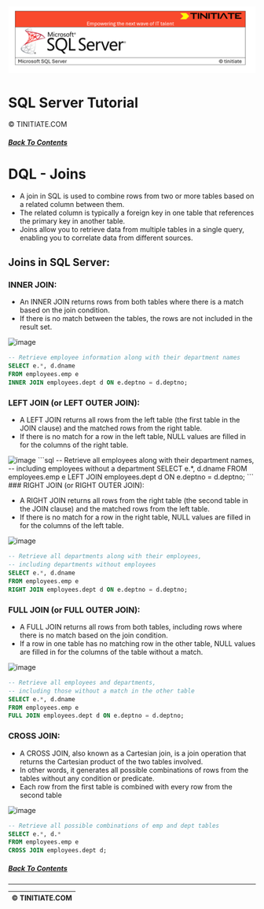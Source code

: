 ![SQL Server Tinitiate Image](sqlserver.png)

# SQL Server Tutorial
&copy; TINITIATE.COM

##### [Back To Contents](./README.md)

# DQL - Joins
* A join in SQL is used to combine rows from two or more tables based on a related column between them.
* The related column is typically a foreign key in one table that references the primary key in another table.
* Joins allow you to retrieve data from multiple tables in a single query, enabling you to correlate data from different sources.

## Joins in SQL Server:
### INNER JOIN:

* An INNER JOIN returns rows from both tables where there is a match based on the join condition.
* If there is no match between the tables, the rows are not included in the result set.
  
<img width="174" height="161" alt="image" src="https://github.com/user-attachments/assets/290d2989-0ec4-4997-9702-ec2e36146b71" />

```sql
-- Retrieve employee information along with their department names
SELECT e.*, d.dname
FROM employees.emp e
INNER JOIN employees.dept d ON e.deptno = d.deptno;
```
### LEFT JOIN (or LEFT OUTER JOIN):

* A LEFT JOIN returns all rows from the left table (the first table in the JOIN clause) and the matched rows from the right table.
* If there is no match for a row in the left table, NULL values are filled in for the columns of the right table.

<img width="171" height="175" alt="image" src="https://github.com/user-attachments/assets/b45edb73-874b-4749-9480-5a401402ea10" />
```sql
-- Retrieve all employees along with their department names,
-- including employees without a department
SELECT e.*, d.dname
FROM employees.emp e
LEFT JOIN employees.dept d ON e.deptno = d.deptno;
```
### RIGHT JOIN (or RIGHT OUTER JOIN):

* A RIGHT JOIN returns all rows from the right table (the second table in the JOIN clause) and the matched rows from the left table.
* If there is no match for a row in the right table, NULL values are filled in for the columns of the left table.
<img width="171" height="183" alt="image" src="https://github.com/user-attachments/assets/e646dbd4-b848-4a49-b347-5eeeea5fc842" />

```sql
-- Retrieve all departments along with their employees,
-- including departments without employees
SELECT e.*, d.dname
FROM employees.emp e
RIGHT JOIN employees.dept d ON e.deptno = d.deptno;
```
### FULL JOIN (or FULL OUTER JOIN):

* A FULL JOIN returns all rows from both tables, including rows where there is no match based on the join condition.
* If a row in one table has no matching row in the other table, NULL values are filled in for the columns of the table without a match.

<img width="173" height="169" alt="image" src="https://github.com/user-attachments/assets/e2e7c25e-653f-4977-9ac9-ce5339da0363" />

```sql
-- Retrieve all employees and departments,
-- including those without a match in the other table
SELECT e.*, d.dname
FROM employees.emp e
FULL JOIN employees.dept d ON e.deptno = d.deptno;
```
### CROSS JOIN:
* A CROSS JOIN, also known as a Cartesian join, is a join operation that returns the Cartesian product of the two tables involved.
* In other words, it generates all possible combinations of rows from the tables without any condition or predicate.
* Each row from the first table is combined with every row from the second table

<img width="227" height="152" alt="image" src="https://github.com/user-attachments/assets/c8b1b46e-0bb2-48ef-a46a-d0aa8497c840" />

```sql
-- Retrieve all possible combinations of emp and dept tables
SELECT e.*, d.*
FROM employees.emp e
CROSS JOIN employees.dept d;
```

##### [Back To Contents](./README.md)
***
| &copy; TINITIATE.COM |
|----------------------|
